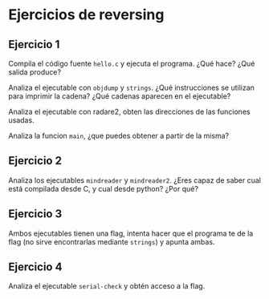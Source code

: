 # Ejercicios de reversing

## Ejercicio 1

Compila el código fuente `hello.c` y ejecuta el programa. ¿Qué hace? ¿Qué salida produce?

Analiza el ejecutable con `objdump` y `strings`. ¿Qué instrucciones se utilizan para imprimir la cadena? ¿Qué cadenas aparecen en el ejecutable?

Analiza el ejecutable con radare2, obten las direcciones de las funciones usadas.

Analiza la funcion `main`, ¿que puedes obtener a partir de la misma?

## Ejercicio 2

Analiza los ejecutables `mindreader` y `mindreader2`. ¿Eres capaz de saber cual está compilada desde C, y cual desde python? ¿Por qué?

## Ejercicio 3

Ambos ejecutables tienen una flag, intenta hacer que el programa te de la flag (no sirve encontrarlas mediante `strings`) y apunta ambas.

## Ejercicio 4

Analiza el ejecutable `serial-check` y obtén acceso a la flag.